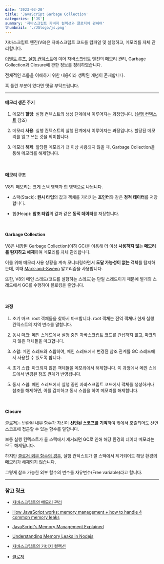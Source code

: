 ```yaml
---
date: '2023-03-20'
title: 'JavaScript Garbage Collection'
categories: ['JS']
summary: '자바스크립트 가비지 컬렉션과 클로저에 관하여'
thumbnail: './JSlogo/js.png'
---
```


자바스크립트 엔진(V8)은 자바스크립트 코드를 컴파일 및 실행하고, 메모리를 자체 관리합니다.

[이벤트 루프](https://saramkim.github.io/Thread&EventLoop/), [실행 컨텍스트](https://saramkim.github.io/ExecutionContext/)에 이어 자바스크립트 엔진의 메모리 관리, Garbage Collection과 Closure에 관한 정보를 정리하였습니다.

전체적인 흐름을 이해하기 위한 내용이라 생략된 개념이 존재합니다.

혹 틀린 부분이 있다면 댓글 부탁드립니다.

---

#### 메모리 생존 주기

1. 메모리 **할당**: 실행 컨텍스트의 생성 단계에서 이루어지는 과정입니다. ([실행 컨텍스트](https://saramkim.github.io/ExecutionContext/) 참조)

2. 메모리 **사용**: 실행 컨텍스트의 실행 단계에서 이루어지는 과정입니다. 할당된 메모리를 읽고 쓰는 것을 의미합니다.

3. 메모리 **해제**: 할당된 메모리가 더 이상 사용되지 않을 때, Garbage Collection을 통해 메모리를 해제합니다.

<br>

#### 메모리 구조

V8의 메모리는 크게 스택 영역과 힙 영역으로 나뉩니다.

- 스택(Stack): **원시 타입**의 값과 객체를 가리키는 **포인터**와 같은 **정적 데이터**를 저장합니다.

- 힙(Heap): **참조 타입**의 값과 같은 **동적 데이터**를 저장합니다.

<br>

#### Garbage Collection

V8은 내장된 Garbage Collection(이하 GC)을 이용해 더 이상 **사용하지 않는 메모리를 탐지하고 해제**하여 메모리를 자체 관리합니다.

이를 위해 메모리 사용 상황을 계속 모니터링하면서 **도달 가능성이 없는 객체**를 탐지하는데, 이때 [Mark-and-Sweep](https://www.geeksforgeeks.org/mark-and-sweep-garbage-collection-algorithm/) 알고리즘을 사용합니다.

또한, V8의 메인 스레드(코드를 실행하는 스레드)는 단일 스레드이기 때문에 별개의 스레드에서 GC를 수행하여 블로킹을 줄입니다.

<br>

#### 과정

1. 초기 마크: root 객체들을 찾아서 마크합니다. root 객체는 전역 객체나 현재 실행 컨텍스트의 지역 변수를 말합니다.

2. 동시 마크: 메인 스레드에서 실행 중인 자바스크립트 코드를 간섭하지 않고, 마크되지 않은 객체들을 마크합니다.

3. 스왑: 메인 스레드와 스왑하여, 메인 스레드에서 변경된 참조 관계를 GC 스레드에서 사용할 수 있도록 합니다.

4. 초기 스윕: 마크되지 않은 객체들을 메모리에서 해제합니다. 이 과정에서 메인 스레드에서 변경된 참조 관계가 반영됩니다.

5. 동시 스윕: 메인 스레드에서 실행 중인 자바스크립트 코드에서 객체를 생성하거나 참조를 해제하면, 이를 감지하고 동시 스윕을 하여 메모리를 해제합니다.

<br>

#### Closure

클로저는 반환된 내부 함수가 자신이 **선언된 스코프를 기억**하여 밖에서 호출되어도 선언 스코프에 접근할 수 있는 함수를 말합니다.

보통 실행 컨텍스트가 콜 스택에서 제거되면 GC로 인해 해당 환경의 데이터 메모리는 모두 해제됩니다.

하지만 <u>클로저 외부 함수의 경우</u>, 실행 컨텍스트가 콜 스택에서 제거되어도 해당 환경의 메모리가 해제되지 않습니다.

그렇게 참조 가능한 외부 함수의 변수를 자유변수(Free variable)라고 합니다.

---

### 참고 링크

- [자바스크립트의 메모리 관리](https://developer.mozilla.org/ko/docs/Web/JavaScript/Memory_Management)

- [How JavaScript works: memory management + how to handle 4 common memory leaks](https://medium.com/sessionstack-blog/how-javascript-works-memory-management-how-to-handle-4-common-memory-leaks-3f28b94cfbec)

- [JavaScript's Memory Management Explained](https://felixgerschau.com/javascript-memory-management/)

- [Understanding Memory Leaks in Nodejs](https://blog.bitsrc.io/memory-leaks-in-nodejs-54ac7bbd4173)

- [자바스크립트의 가비지 컬렉션](https://yceffort.kr/2020/12/javascript-garbage-collection)

- [클로저](https://poiemaweb.com/js-closure)
